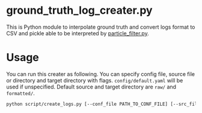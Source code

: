 # ground_truth_log_creater.py
This is Python module to interpolate ground truth and convert logs format to CSV and pickle able to be interpreted by [particle_filter.py](https://github.com/kazumakano/particle_filter.py).

# Usage
You can run this creater as following.
You can specify config file, source file or directory and target directory with flags.
`config/default.yaml` will be used if unspecified.
Default source and target directory are `raw/` and `formatted/`.
```sh
python script/create_logs.py [--conf_file PATH_TO_CONF_FILE] [--src_file PATH_TO_SRC_FILE] [--src_dir PATH_TO_SRC_DIR] [--tgt_dir PATH_TO_TGT_DIR]
```
